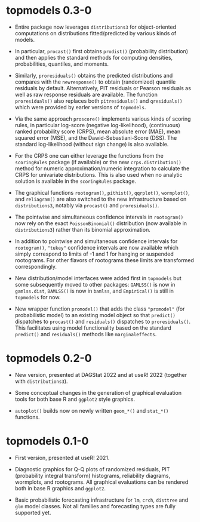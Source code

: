 # topmodels 0.3-0

* Entire package now leverages `distributions3` for object-oriented computations
  on distributions fitted/predicted by various kinds of models.
  
* In particular, `procast()` first obtains `prodist()` (probability distribution)
  and then applies the standard methods for computing densities, probabilities,
  quantiles, and moments.
  
* Similarly, `proresiduals()` obtains the predicted distributions and compares
  with the `newresponse()` to obtain (randomized) quantile residuals by default.
  Alternatively, PIT residuals or Pearson residuals as well as raw response
  residuals are available. The function `proresiduals()` also replaces both
  `pitresiduals()` and `qresiduals()` which were provided by earler versions of
  `topmodels`.
  
* Via the same approach `proscore()` implements various kinds of scoring rules,
  in particular log-score (negative log-likelihood), (continuous) ranked
  probability score (CRPS), mean absolute error (MAE), mean squared error (MSE),
  and the Dawid-Sebastiani-Score (DSS). The standard log-likelihood (without
  sign change) is also available.
  
* For the CRPS one can either leverage the functions from the `scoringRules`
  package (if available) or the new `crps.distribution()` method for numeric
  approximation/numeric integration to calculate the CRPS for univariate
  distributions. This is also used when no analytic solution is available in the
  `scoringRules` package.

* The graphical functions `rootogram()`, `pithist()`, `qqrplot()`, `wormplot()`,
  and `reliagram()` are also switched to the new infrastructure based on
  `distributions3`, notably via `procast()` and `proresiduals()`.

* The pointwise and simultaneous confidence intervals in `rootogram()` now rely
  on the exact `PoissonBinomial()` distribution (now available in `distributions3`)
  rather than its binomial approximation.
  
* In addition to pointwise and simultaneous confidence intervals for `rootogram()`,
  `"tukey"` confidence intervals are now available which simply correspond to
  limits of -1 and 1 for hanging or suspended rootograms. For other flavors of
  rootograms these limits are transformed correspondingly.

* New distribution/model interfaces were added first in `topmodels` but some
  subsequently moved to other packages: `GAMLSS()` is now in `gamlss.dist`,
  `BAMLSS()` is now in `bamlss`, and `Empirical()` is still in `topmodels` for
  now.

* New wrapper function `promodel()` that adds the class `"promodel"` (for
  probabilistic model) to an existing model object so that `predict()`
  dispatches to `procast()` and `residuals()` dispatches to `proresiduals()`.
  This facilitates using model functionality based on the standard `predict()`
  and `residuals()` methods like `marginaleffects`.


# topmodels 0.2-0

* New version, presented at DAGStat 2022 and at useR! 2022 (together with
  `distributions3`).

* Some conceptual changes in the generation of graphical evaluation tools for
  both base R and `ggplot2` style graphics.

* `autoplot()` builds now on newly written `geom_*()` and `stat_*()` functions.


# topmodels 0.1-0

* First version, presented at useR! 2021.

* Diagnostic graphics for Q-Q plots of randomized residuals, PIT (probability
  integral transform) histograms, reliability diagrams, wormplots, and
  rootograms. All graphical evaluations can be rendered both in base R graphics
  and `ggplot2`.

* Basic probabilistic forecasting infrastructure for `lm`, `crch`, `disttree`
  and `glm` model classes. Not all families and forecasting types are fully
  supported yet.
